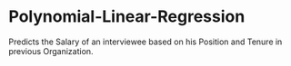 # Polynomial-Linear-Regression
Predicts the Salary of an interviewee based on his Position and Tenure in previous Organization.
